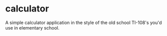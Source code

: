 # calculator
A simple calculator application in the style of the old school TI-108's you'd use in elementary school.
